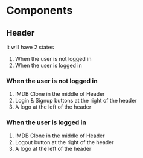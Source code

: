 # Components

## Header

It will have 2 states
1. When the user is not logged in
2. When the user is logged in

### When the user is not logged in
1. IMDB Clone in the middle of Header
2. Login & Signup buttons at the right of the header
3. A logo at the left of the header

### When the user is logged in
1. IMDB Clone in the middle of Header
2. Logout button at the right of the header
3. A logo at the left of the header